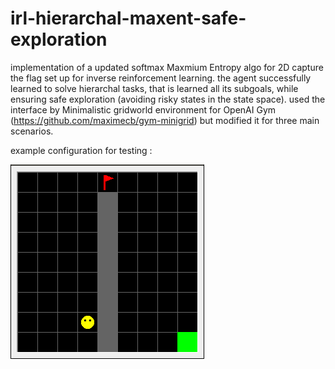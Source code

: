 # irl-hierarchal-maxent-safe-exploration

implementation of a updated softmax Maxmium Entropy algo for 2D capture the flag set up for inverse reinforcement learning. the agent successfully learned to solve hierarchal tasks, that is learned all its subgoals, while ensuring safe exploration (avoiding risky states in the state space). used the interface by Minimalistic gridworld environment for OpenAI Gym (https://github.com/maximecb/gym-minigrid) but modified it for three main scenarios. 

example configuration for testing :

![Screenshot1](plots/corridor/corridor.png)
